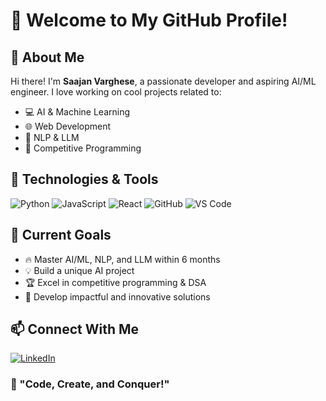# 🚀 Welcome to My GitHub Profile!

## 👋 About Me
Hi there! I'm **Saajan Varghese**, a passionate developer and aspiring AI/ML engineer. I love working on cool projects related to:
- 💻 AI & Machine Learning
- 🌐 Web Development
- 🧠 NLP & LLM
- 🎯 Competitive Programming

## 🔧 Technologies & Tools
![Python](https://img.shields.io/badge/-Python-3776AB?style=flat&logo=python&logoColor=white)
![JavaScript](https://img.shields.io/badge/-JavaScript-F7DF1E?style=flat&logo=javascript&logoColor=black)
![React](https://img.shields.io/badge/-React-61DAFB?style=flat&logo=react&logoColor=black)
![GitHub](https://img.shields.io/badge/-GitHub-181717?style=flat&logo=github&logoColor=white)
![VS Code](https://img.shields.io/badge/-VS%20Code-007ACC?style=flat&logo=visual-studio-code&logoColor=white)

## 📌 Current Goals
- 🔥 Master AI/ML, NLP, and LLM within 6 months
- 💡 Build a unique AI project
- 🏆 Excel in competitive programming & DSA
- 🚀 Develop impactful and innovative solutions


## 📫 Connect With Me
[![LinkedIn](https://img.shields.io/badge/-LinkedIn-0077B5?style=flat&logo=linkedin&logoColor=white)](https://www.linkedin.com/in/saajanvarghese/)

### 🚀 "Code, Create, and Conquer!"
